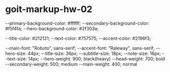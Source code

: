 # goit-markup-hw-02

--primary-background-color: #ffffff;
--secondary-background-color: #f5f4fa;
--hero-background-color: #2f303a;

--title-color: #212121;
--text-color: #757575;
--accent-color: #2196f3;

--main-font: "Roboto", sans-serif;
--accent-font: "Raleway", sans-serif;
--hero-size: 44px;
--title-size: 36px;
--subtitle-size: 18px;
--note-size: 16px;
--text-size: 14px;
--hero-weight: 900; black(heavy)
--head-weight: 700; bold
--secondary-weight: 500; medium
--main-weight: 400; normal
